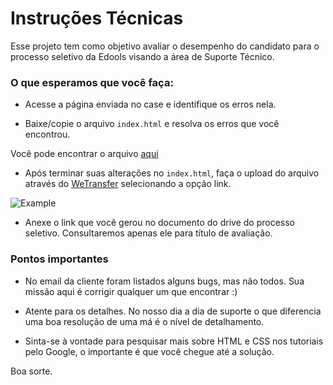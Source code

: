# Instruções Técnicas #

Esse projeto tem como objetivo avaliar o desempenho do candidato para o processo seletivo da Edools visando a área de Suporte Técnico.

### O que esperamos que você faça:

* Acesse a página enviada no case e identifique os erros nela.

* Baixe/copie o arquivo `index.html` e resolva os erros que você encontrou.

Você pode encontrar o arquivo [aqui](https://raw.githubusercontent.com/luizzacouto/processo-seletivo-edools/master/index.html)

* Após terminar suas alterações no `index.html`, faça o upload do arquivo através do [WeTransfer](https://wetransfer.com) selecionando a opção link.

![Example](https://image.prntscr.com/image/p7IW4oniSo_FjHVWaqrRPQ.png)

* Anexe o link que você gerou no documento do drive do processo seletivo. Consultaremos apenas ele para título de avaliação.

### Pontos importantes

* No email da cliente foram listados alguns bugs, mas não todos. Sua missão aqui é corrigir qualquer um que encontrar :)

* Atente para os detalhes. No nosso dia a dia de suporte o que diferencia uma boa resolução de uma má é o nível de detalhamento.

* Sinta-se à vontade para pesquisar mais sobre HTML e CSS nos tutoriais pelo Google, o importante é que você chegue até a solução.


Boa sorte.